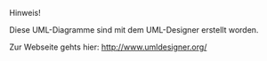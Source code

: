 Hinweis!

Diese UML-Diagramme sind mit dem UML-Designer erstellt worden.

Zur Webseite gehts hier:
http://www.umldesigner.org/

